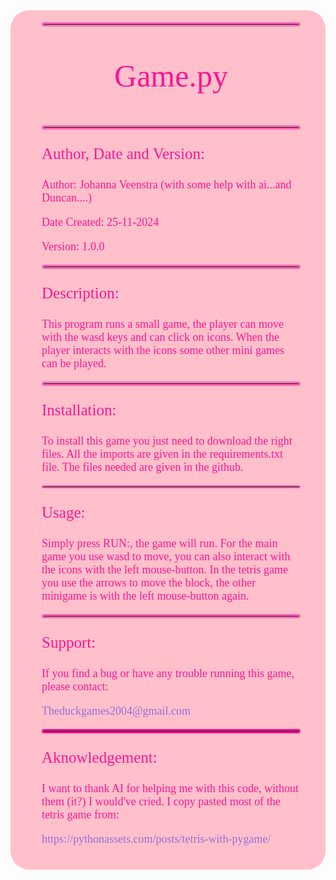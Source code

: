 


<div style="background-color: pink; padding: 5px 40px 20px 50px; display: inline-block; border-radius: 30px">
<hr style = "border: 3px solid hotpink;
  border-radius: 5px;"></hr>
<p style="color: deeppink; font-size:50px; font-family: Fantasy; text-align: center"> Game.py</p>
<hr style = "border: 3px solid hotpink;
  border-radius: 5px;"></hr>

<p style= "color: deeppink; font-size:25px; font-family: Fantasy; font-weight: normal; font-style: bold;"> Author, Date and Version: </p>
<p style= "color: deeppink; font-size:18px; font-family: Fantasy; font-weight: normal;"> Author: Johanna Veenstra (with some help with ai...and Duncan....)</p>
<p style= "color: deeppink; font-size:18px; font-family: Fantasy; font-weight: normal;"> Date Created: 25-11-2024</p>
<p style= "color: deeppink; font-size:18px; font-family: Fantasy; font-weight: normal;"> Version: 1.0.0</p>

<hr style = "border: 3px solid hotpink;
  border-radius: 5px;"></hr>

<p style= "color: deeppink; font-size:25px; font-family: Fantasy; font-weight: normal; font-style: bold;"> Description: </p>
<p style= "color: deeppink; font-size:18px; font-family: Fantasy; font-weight: normal;"> 
This program runs a small game, the player can move with the wasd keys and can click on icons.
When the player interacts with the icons some other mini games can be played.
</p>

<hr style = "border: 3px solid hotpink;
  border-radius: 5px;"></hr>

<p style= "color: deeppink; font-size:25px; font-family: Fantasy; font-weight: normal; font-style: bold;"> Installation: </p>
<p style= "color: deeppink; font-size:18px; font-family: Fantasy; font-weight: normal;"> To install this game you just need 
to download the right files. All the imports are given in the requirements.txt file. The files needed are given in the github.</p>

<hr style = "border: 2px solid hotpink;
  border-radius: 5px;"></hr>

<p style= "color: deeppink; font-size:25px; font-family: Fantasy; font-weight: normal; font-style: bold;"> Usage: </p>
<p style= "color: deeppink; font-size:18px; font-family: Fantasy; font-weight: normal;"> Simply press RUN:, the game will run. 
For the main game you use wasd to move, you can also interact with the icons with the left mouse-button. In the tetris game you use
the arrows to move the block, the other minigame is with the left mouse-button again.</p>

<hr style = "border: 3px solid hotpink;
  border-radius: 5px;"></hr>

<p style= "color: deeppink; font-size:25px; font-family: Fantasy; font-weight: normal; font-style: bold;"> Support: </p>
<p style= "color: deeppink; font-size:18px; font-family: Fantasy; font-weight: normal;"> If you find a bug or have any trouble running
this game, please contact:</p>
<p style= "color: mediumpurple; font-size:18px; font-family: Fantasy; font-weight: small;"> Theduckgames2004@gmail.com</p>

<p </p>

<hr style = "border: 3px solid deeppink;
  border-radius: 5px;"></hr>

<p style= "color: deeppink; font-size:25px; font-family: Fantasy; font-weight: normal; font-style: bold;"> Aknowledgement: </p>
<p style= "color: deeppink; font-size:18px; font-family: Fantasy; font-weight: normal;"> I want to thank AI for
helping me with this code, without them (it?) I would've cried. I copy pasted most of the tetris game from: </p>


<p style= "color: mediumpurple; font-size:18px; font-family: Fantasy; font-weight: normal;"> https://pythonassets.com/posts/tetris-with-pygame/</p>
</div>